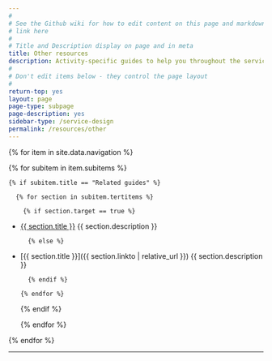```yaml
---
#
# See the Github wiki for how to edit content on this page and markdown styles you can use:
# link here
#
# Title and Description display on page and in meta
title: Other resources
description: Activity-specific guides to help you throughout the service lifecycle.
#
# Don't edit items below - they control the page layout
#
return-top: yes
layout: page
page-type: subpage
page-description: yes
sidebar-type: /service-design
permalink: /resources/other
---
```


{% for item in site.data.navigation %}

  {% for subitem in item.subitems %}

    {% if subitem.title == "Related guides" %}

      {% for section in subitem.tertitems %}

        {% if section.target == true %}

* <a title="{{ section.title }}" href="{{ section.linkto}}" target="_blank">{{ section.title }}</a>
  {{ section.description }}

        {% else %}

* [{{ section.title }}]({{ section.linkto  | relative_url }})
  {{ section.description }}

        {% endif %}

      {% endfor %}

    {% endif %}

  {% endfor %}

{% endfor %}

<hr>
